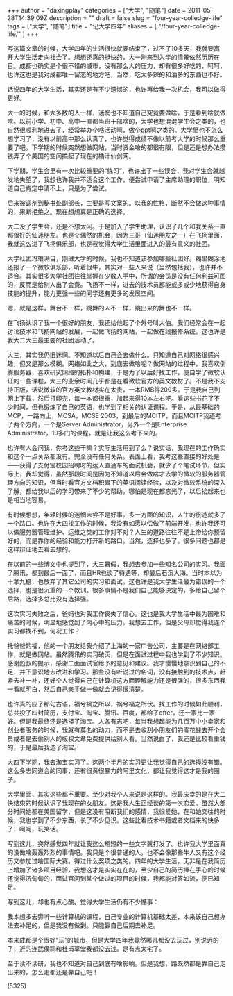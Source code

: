 +++
author = "daxingplay"
categories = ["大学", "随笔"]
date = 2011-05-28T14:39:09Z
description = ""
draft = false
slug = "four-year-colledge-life"
tags = ["大学", "随笔"]
title = "记大学四年"
aliases = [
    "/four-year-colledge-life/"
]
+++


写这篇文章的时候，大学四年的生活很快就要结束了，过不了10多天，我就要离开大学生活走向社会了。想想还真的挺快的，大一刚来到入学的情景依然历历在目。成都也确实是个很不错的城市，没有那么大的压力，却有很多好吃的，呵呵，也许这也是我对成都唯一留恋的地方吧，当然，吃太多辣的和油多的东西也不好。

话说四年的大学生活，其实还是有不少遗憾的，也许再给我一次机会，我可以做得更好。

大一的时候，和大多数的人一样，迷惘也不知道自己究竟要做啥，于是看到啥就做啥。以前小学、初中、高中一直都当班干部啥的，大学也想混混学生会之类的，也自然很顺利地进去了，经常举办个啥活动啊，做个ppt啊之类的。大学里也不怎么想学习了，没有以前高中那么认真了，也许觉得成绩不像以前考大学的时候那么重要了吧。下学期的时候突然想做网站，当时资金啥的都很有限，但是还是想办法攒钱弄了个美国的空间搞起了现在的橘汁仙剑网。

下学期，学生会里有一次比较重要的“练习”，也许出了一些误会，我对学生会就越发地失望了，我想也许我并不适合这个工作，便尝试申请了主席助理的职位，明知道自己肯定申请不上，只是为了尝试。

后来被调剂到秘书处副部长，主要是写文案的。以我的性格，断然不会做这种事情的，果断拒绝之。现在想想真是正确的选择。

大二没了学生会，还是不想太闲。于是加入了学生助理，认识了几个和我关系一直都很好的仙迷朋友。也是个偶然的机会，因为三哥（仙迷朋友之一）在飞扬里面，我就这么进了飞扬俱乐部，也是我觉得大学生活里面进入的最有意义的社团。

大学社团玲琅满目，刚进大学的时候，我也不知道该参加哪些社团好。糊里糊涂地还报了一个微软俱乐部，听着很牛，其实对一些人来说（当然包括我），也许并不适合。其实很多大学社团往往掌握在少数人手中，所谓的会员是没有任何利益可图的，反而是给别人出了会费。飞扬不一样，进去的技术员都能或多或少地获得自身技能的提升，能力更强一些的同学还有更多的发展空间。

嗯，就是这样，舞台不一样，跳舞的人不一样，跳出来的舞也不一样。

在飞扬认识了我一个很好的朋友，我还给他起了个外号叫大伯。我们经常会在一起讨论技术和飞扬网站的发展，一起做飞扬的网站，一起做在线报修系统。这也许是我大二大三最主要的社团活动了。

大三，其实我仍旧迷惘。不知道以后自己会去做什么。只知道自己对网络很感兴趣，但又是那么模糊。网络如此之大，到底去做啥呢？做网站的过程中，我喜欢倒腾服务器，喜欢研究网络的拓扑和构建，于是为了以后好找工作，便自学了微软认证的一些课程，大三的业余时间几乎都是在看微软官方的英文教材了。不是我不支持正版，话说微软的官方英文教材实在太贵，一本RMB得200多。于是我自己到网上下载，然后打印完，每一本都很重，加起来得10本左右吧。看这些书花了不少时间，但也锻炼了自己的英语，也学到了相关的认证课程。于是，从最基础的MCP，一路向上，MCSA，MCSE 2003，到最后的MCITP，而且MCITP我还考了两个方向，一个是Server Administrator，另外一个是Enterprise Administrator，10多门的课程，就是让我这么考下来的。

也许有人会问我，你考这些干嘛？实际生活用到了么？说实话，我现在的工作确实和这个一点关系都没有。完全没有任何关系。表面上看，我考这些直接的好处是——获得了支付宝校园招聘时的达人直通车的面试机会，就少了个笔试环节。但实际上，我却觉得，虽然那段时间是因为不知道以后会做啥才去学的微软的服务器管理方向的知识，但当时看官方文档积累下的英语阅读经验，以及对微软系统的深入了解，都给我以后的学习带来了不少的帮助。哪怕是现在都忘光了，以后拾起来也是相当地容易。

有时候想想，年轻时候的迷惘未尝不是好事。多一方面的知识，人生的旅途就多了一个路口。也许在大四找工作的时候，我没有如愿以偿做了前端开发，也许我还可以做服务器管理维护、运维之类的工作对不对？人生的道路往往不是上帝给你预留好的，而是靠你的经验和能力打开新的路口。当然，选择也多了。很多问题也都是这样辩证地去看去想的。

在以前的一些博文中也提到了，大三暑假，我想去参加一些知名公司的实习。我面了腾讯，都到最后一面了，而且HR也谈了待遇等，却最后石沉大海。当时本以为十拿九稳，也放弃了其它公司的实习和面试。这也许是我大学生活最为错误的一个选择，也是很沉重的一个教训。很多事情不是我们自己能够决定的，多给自己留个后路，选择多总比没有选择强。

这次实习失败之后，爸妈也对我工作丧失了信心。这也是我大学生活中最为困难和痛苦的时候，明显地感觉到了内心中的压力。我想去工作，但是父母却觉得我连个实习都找不到，何况工作？

托爸爸的福，他的一个朋友给我介绍了上海的一家广告公司，主要是在网络部工作，就是做网站。虽然腾讯的实习破灭，但是在面试过程中我也学到了不少知识。感谢彪叔的提示，感谢二面面试官给予的意见和建议。我才慢慢地意识到自己的不足，并下意识地去改进和学习。那些没有听说过的名词，没有接触到的技术点，赶紧去补一补，还好个人觉得自己在计算机这方面理解能力还是很强的，很多东西我一看就明白，然后自己亲手做一做就会记得很清楚。

也许真的应了那句古语，福兮祸之所以，祸兮福之所伏。找工作的时候如此顺利，总共投了四封简历，支付宝、淘宝、腾讯、百度，都给了offer，还一家比一家好。但是我最终还是选择了淘宝。人各有志吧，每当我想起能为几百万中小卖家和创业者服务的时候，我就有莫名的动力，而不是去收刮小朋友们的零花钱去开个会员或者是去偷别人的版权文章免费提供给别人看。当然说白了，我还是比较看重钱的，于是最后我选了淘宝。

大四下学期，我去淘宝实习了。这两个半月的实习更让我觉得自己的选择没有错。这么多志同道合的同事，还有很黄很暴力的阿里文化，都让我觉得这才是我的圈子。

大学里面，其实这些都不重要。至少对我个人来说是这样的。我最庆幸的是在大二快结束的时候认识了我现在的女朋友。这是我人生正经谈的第一次恋爱。虽然大部分时间她都在美国留学，但是这没有阻断我们的感情，我很爱她，在和她交往的时候，我也学到了不少东西，长了不少见识。这些比看技术书籍或者文档来的快多了，呵呵，玩笑话。

写到这儿，突然感觉四年就让我这么短短的一些文字就打发了。也许我大学里面真的没做啥轰轰烈烈的事情吧。我只是个很普通的人，也不会像那些牛人又有这个经历又参加过啥国际大赛，得过什么奖项之类的。四年的大学生活，无非是在我简历上增加了诸多项目经验，我想这才是实实在在的，至少自己的简历捧在手心的时候还觉得沉甸甸的，面试官问到某个做过的项目的时候，我都能对答如流，便已知足。

写到这儿，却也有点心酸。觉得大学生活仍有不少憾事：

我本想多去旁听一些计算机的课程，自己专业的计算机基础太差，本来该自己想办法去补足的，但是我没有做到。只能靠自己后期去补足。

本来成都是个很好“玩”的城市，但是大学四年我竟然哪儿都没去玩过，别说远的了，近的连武侯祠和杜甫草堂我都没去过。是有点太宅了。

至于读不读研，我也不知道对自己到底有啥影响。但是我想，路既然都是靠自己走出来的，怎么走都还是靠自己吧！

 (5325)


